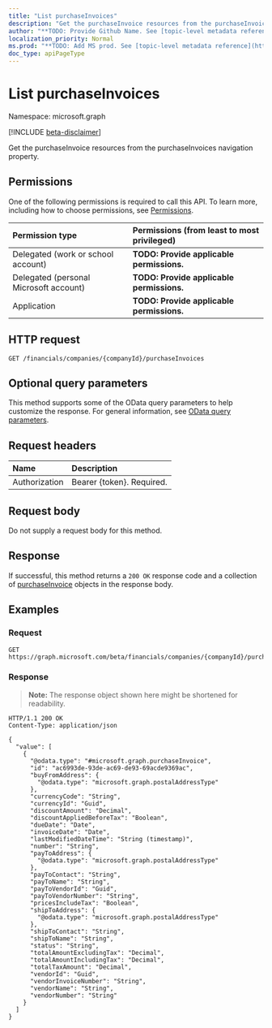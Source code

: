 ```yaml
---
title: "List purchaseInvoices"
description: "Get the purchaseInvoice resources from the purchaseInvoices navigation property."
author: "**TODO: Provide Github Name. See [topic-level metadata reference](https://msgo.azurewebsites.net/add/document/guidelines/metadata.html#topic-level-metadata)**"
localization_priority: Normal
ms.prod: "**TODO: Add MS prod. See [topic-level metadata reference](https://msgo.azurewebsites.net/add/document/guidelines/metadata.html#topic-level-metadata)**"
doc_type: apiPageType
---
```


# List purchaseInvoices
Namespace: microsoft.graph

[!INCLUDE [beta-disclaimer](../../includes/beta-disclaimer.md)]

Get the purchaseInvoice resources from the purchaseInvoices navigation property.

## Permissions
One of the following permissions is required to call this API. To learn more, including how to choose permissions, see [Permissions](/graph/permissions-reference).

|Permission type|Permissions (from least to most privileged)|
|:---|:---|
|Delegated (work or school account)|**TODO: Provide applicable permissions.**|
|Delegated (personal Microsoft account)|**TODO: Provide applicable permissions.**|
|Application|**TODO: Provide applicable permissions.**|

## HTTP request

<!-- {
  "blockType": "ignored"
}
-->
``` http
GET /financials/companies/{companyId}/purchaseInvoices
```

## Optional query parameters
This method supports some of the OData query parameters to help customize the response. For general information, see [OData query parameters](/graph/query-parameters).

## Request headers
|Name|Description|
|:---|:---|
|Authorization|Bearer {token}. Required.|

## Request body
Do not supply a request body for this method.

## Response

If successful, this method returns a `200 OK` response code and a collection of [purchaseInvoice](../resources/purchaseinvoice.md) objects in the response body.

## Examples

### Request
<!-- {
  "blockType": "request",
  "name": "list_purchaseinvoice"
}
-->
``` http
GET https://graph.microsoft.com/beta/financials/companies/{companyId}/purchaseInvoices
```


### Response
>**Note:** The response object shown here might be shortened for readability.
<!-- {
  "blockType": "response",
  "truncated": true,
  "@odata.type": "Collection(microsoft.graph.purchaseInvoice)"
}
-->
``` http
HTTP/1.1 200 OK
Content-Type: application/json

{
  "value": [
    {
      "@odata.type": "#microsoft.graph.purchaseInvoice",
      "id": "ac6993de-93de-ac69-de93-69acde9369ac",
      "buyFromAddress": {
        "@odata.type": "microsoft.graph.postalAddressType"
      },
      "currencyCode": "String",
      "currencyId": "Guid",
      "discountAmount": "Decimal",
      "discountAppliedBeforeTax": "Boolean",
      "dueDate": "Date",
      "invoiceDate": "Date",
      "lastModifiedDateTime": "String (timestamp)",
      "number": "String",
      "payToAddress": {
        "@odata.type": "microsoft.graph.postalAddressType"
      },
      "payToContact": "String",
      "payToName": "String",
      "payToVendorId": "Guid",
      "payToVendorNumber": "String",
      "pricesIncludeTax": "Boolean",
      "shipToAddress": {
        "@odata.type": "microsoft.graph.postalAddressType"
      },
      "shipToContact": "String",
      "shipToName": "String",
      "status": "String",
      "totalAmountExcludingTax": "Decimal",
      "totalAmountIncludingTax": "Decimal",
      "totalTaxAmount": "Decimal",
      "vendorId": "Guid",
      "vendorInvoiceNumber": "String",
      "vendorName": "String",
      "vendorNumber": "String"
    }
  ]
}
```

